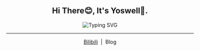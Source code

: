 ﻿<div align="center">
    <h2>Hi There😊, It's Yoswell💫.</h2>
    <img src="https://readme-typing-svg.demolab.com?font=Cascadia+Code&weight=500&size=17&duration=6000&pause=1000&color=C58AF7&center=true&vCenter=true&width=435&height=30&lines=Say+Less+Do+More" alt="Typing SVG" />
    <hr/>
    <a href="https://space.bilibili.com/3794606">Bilibili</a>&nbsp;&nbsp;|&nbsp;
    <a>Blog</a>
</div>
